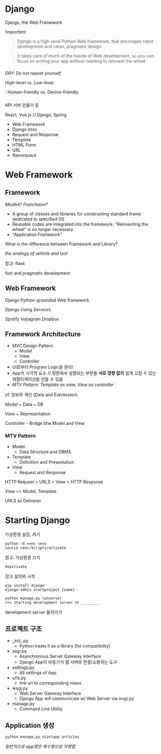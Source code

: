 # Django

Django, the Web Framework

*!important*

> Django is a high-level Python Web framework, that encorages rapid development and clean, pragmatic design.

> It takes care of much of the hassle of Web development, so you can focus on writing your app without needing to reinvent the wheel.

#####

*DRY: Do not repeat yourself*

High-level vs. Low-level

: Human-friendly vs. Device-friendly

#####



API 서버 만들기 등

React, Vue.js // Django, Spring



* Web Framework
* Django Intro
* Request and Response
* Templete
* HTML Form
* URL
* Namespace



# Web Framework

## Framework

*Mealkit? Franchaise?*

* A group of classes and libraries for constructing standard frame dedicated to specified OS
* Reusable codes are integrated into the framework: "Reinventing the wheel" is no longer necessary
* "Application Framework"

What is the difference between Framework and Library?

*the analogy of vehicle and tool*

참고: flask

fast and pragmatic development

## Web Framework



Django Python-grounded Web framework

*Django Using Services*

Spotify Instagram Dropbox





## Framework Architecture

* MVC Design Pattern
  * Model
  * View
  * Controller
* UI로부터 Program Logic을 분리!
* App의 시각적 요소 // 뒷면에서 실행되는 부분을 **서로 영향 없이** 쉽게 고칠 수 있는 애플리케이션을 만들 수 있음
* *MTV Pattern: Template as view, View as controller*

cf. 정보와 계산 (Data and Expression)



Model ~ Data ~ DB

View ~ Representation

Controller - Bridge btw Model and View



### MTV Pattern

* Model
  * Data Structure and DBMS
* Template
  * Definition and Presentation
* View
  * Request and Response



HTTP Request > URLS > View > HTTP Response

View <> Model, Template

URLS as Deliverer



# Starting Django

가상환경 설정, 켜기

```
python -m venv venv
source venv/Scripts/activate
```

참고: 가상환경 끄기

```
deactivate
```

장고 설치와 시작

```
pip install django
django-admin startproject [name] .

python manage.py runserver
>>> Starting development server at ________
```

development server 들어가기



## 프로젝트 구조

* \__init__.py
  * Python treats it as a library (for compatibility)
* asgi.py
  * Asynchronous Server Gateway Interface
  * Django App이 비동기식 웹 서버와 연결/소통하는 도구
* settings.py
  * All settings of App
* urls.py
  * link url to corresponding views
* wsgi.py
  * Web Server Gateway Interface
  * Django App will communicate w/ Web Server via wsgi.py
* manage.py
  * Command Line Utility



## Application 생성

```
python manage.py startapp articles
```

*일반적으로 app명은 복수형으로 작명함*


